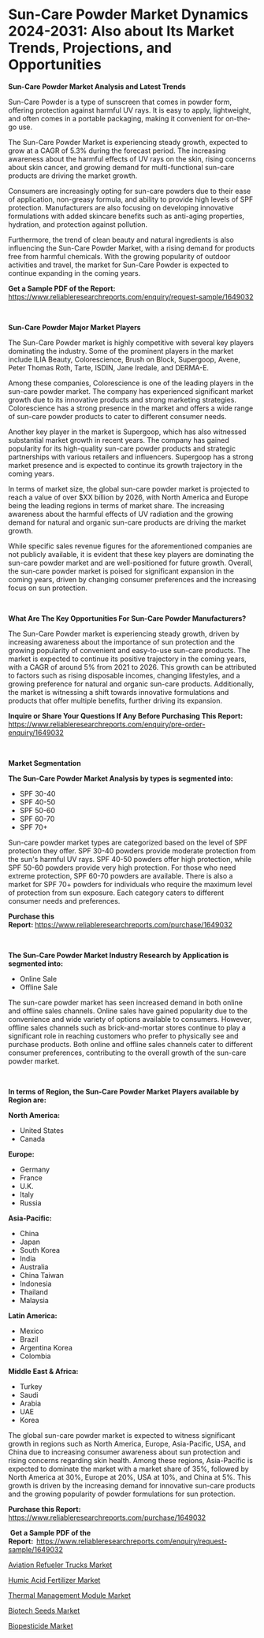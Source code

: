 <p><h1>Sun-Care Powder Market Dynamics 2024-2031: Also about Its Market Trends, Projections, and Opportunities</h1></p><p><strong>Sun-Care Powder Market Analysis and Latest Trends</strong></p>
<p><p>Sun-Care Powder is a type of sunscreen that comes in powder form, offering protection against harmful UV rays. It is easy to apply, lightweight, and often comes in a portable packaging, making it convenient for on-the-go use.</p><p>The Sun-Care Powder Market is experiencing steady growth, expected to grow at a CAGR of 5.3% during the forecast period. The increasing awareness about the harmful effects of UV rays on the skin, rising concerns about skin cancer, and growing demand for multi-functional sun-care products are driving the market growth.</p><p>Consumers are increasingly opting for sun-care powders due to their ease of application, non-greasy formula, and ability to provide high levels of SPF protection. Manufacturers are also focusing on developing innovative formulations with added skincare benefits such as anti-aging properties, hydration, and protection against pollution.</p><p>Furthermore, the trend of clean beauty and natural ingredients is also influencing the Sun-Care Powder Market, with a rising demand for products free from harmful chemicals. With the growing popularity of outdoor activities and travel, the market for Sun-Care Powder is expected to continue expanding in the coming years.</p></p>
<p><strong>Get a Sample PDF of the Report:&nbsp;</strong> <a href="https://www.reliableresearchreports.com/enquiry/request-sample/1649032">https://www.reliableresearchreports.com/enquiry/request-sample/1649032</a></p>
<p>&nbsp;</p>
<p><strong>Sun-Care Powder Major Market Players</strong></p>
<p><p>The Sun-Care Powder market is highly competitive with several key players dominating the industry. Some of the prominent players in the market include ILIA Beauty, Colorescience, Brush on Block, Supergoop, Avene, Peter Thomas Roth, Tarte, ISDIN, Jane Iredale, and DERMA-E.</p><p>Among these companies, Colorescience is one of the leading players in the sun-care powder market. The company has experienced significant market growth due to its innovative products and strong marketing strategies. Colorescience has a strong presence in the market and offers a wide range of sun-care powder products to cater to different consumer needs.</p><p>Another key player in the market is Supergoop, which has also witnessed substantial market growth in recent years. The company has gained popularity for its high-quality sun-care powder products and strategic partnerships with various retailers and influencers. Supergoop has a strong market presence and is expected to continue its growth trajectory in the coming years.</p><p>In terms of market size, the global sun-care powder market is projected to reach a value of over $XX billion by 2026, with North America and Europe being the leading regions in terms of market share. The increasing awareness about the harmful effects of UV radiation and the growing demand for natural and organic sun-care products are driving the market growth.</p><p>While specific sales revenue figures for the aforementioned companies are not publicly available, it is evident that these key players are dominating the sun-care powder market and are well-positioned for future growth. Overall, the sun-care powder market is poised for significant expansion in the coming years, driven by changing consumer preferences and the increasing focus on sun protection.</p></p>
<p>&nbsp;</p>
<p><strong>What Are The Key Opportunities For Sun-Care Powder Manufacturers?</strong></p>
<p><p>The Sun-Care Powder market is experiencing steady growth, driven by increasing awareness about the importance of sun protection and the growing popularity of convenient and easy-to-use sun-care products. The market is expected to continue its positive trajectory in the coming years, with a CAGR of around 5% from 2021 to 2026. This growth can be attributed to factors such as rising disposable incomes, changing lifestyles, and a growing preference for natural and organic sun-care products. Additionally, the market is witnessing a shift towards innovative formulations and products that offer multiple benefits, further driving its expansion.</p></p>
<p><strong>Inquire or Share Your Questions If Any Before Purchasing This Report:</strong> <a href="https://www.reliableresearchreports.com/enquiry/pre-order-enquiry/1649032">https://www.reliableresearchreports.com/enquiry/pre-order-enquiry/1649032</a></p>
<p>&nbsp;</p>
<p><strong>Market Segmentation</strong></p>
<p><strong>The Sun-Care Powder Market Analysis by types is segmented into:</strong></p>
<p><ul><li>SPF 30-40</li><li>SPF 40-50</li><li>SPF 50-60</li><li>SPF 60-70</li><li>SPF 70+</li></ul></p>
<p><p>Sun-care powder market types are categorized based on the level of SPF protection they offer. SPF 30-40 powders provide moderate protection from the sun's harmful UV rays. SPF 40-50 powders offer high protection, while SPF 50-60 powders provide very high protection. For those who need extreme protection, SPF 60-70 powders are available. There is also a market for SPF 70+ powders for individuals who require the maximum level of protection from sun exposure. Each category caters to different consumer needs and preferences.</p></p>
<p><strong>Purchase this Report:&nbsp;</strong><a href="https://www.reliableresearchreports.com/purchase/1649032">https://www.reliableresearchreports.com/purchase/1649032</a></p>
<p>&nbsp;</p>
<p><strong>The Sun-Care Powder Market Industry Research by Application is segmented into:</strong></p>
<p><ul><li>Online Sale</li><li>Offline Sale</li></ul></p>
<p><p>The sun-care powder market has seen increased demand in both online and offline sales channels. Online sales have gained popularity due to the convenience and wide variety of options available to consumers. However, offline sales channels such as brick-and-mortar stores continue to play a significant role in reaching customers who prefer to physically see and purchase products. Both online and offline sales channels cater to different consumer preferences, contributing to the overall growth of the sun-care powder market.</p></p>
<p>&nbsp;</p>
<p><strong>In terms of Region, the Sun-Care Powder Market Players available by Region are:</strong></p>
<p>
    <p> <strong> North America: </strong>
        <ul>
            <li>United States</li>
            <li>Canada</li>
        </ul>
        </p> 
    <p> <strong> Europe: </strong>
        <ul>
            <li>Germany</li>
            <li>France</li>
            <li>U.K.</li>
            <li>Italy</li>
            <li>Russia</li>
        </ul>
        </p> 
    <p> <strong> Asia-Pacific: </strong>
        <ul>
            <li>China</li>
            <li>Japan</li>
            <li>South Korea</li>
            <li>India</li>
            <li>Australia</li>
            <li>China Taiwan</li>
            <li>Indonesia</li>
            <li>Thailand</li>
            <li>Malaysia</li>
        </ul>
        </p> 
    <p> <strong> Latin America: </strong>
        <ul>
            <li>Mexico</li>
            <li>Brazil</li>
            <li>Argentina Korea</li>
            <li>Colombia</li>
        </ul>
        </p> 
    <p> <strong> Middle East & Africa: </strong>
        <ul>
            <li>Turkey</li>
            <li>Saudi</li>
            <li>Arabia</li>
            <li>UAE</li>
            <li>Korea</li>
        </ul>
    </p>
    </p>
<p><p>The global sun-care powder market is expected to witness significant growth in regions such as North America, Europe, Asia-Pacific, USA, and China due to increasing consumer awareness about sun protection and rising concerns regarding skin health. Among these regions, Asia-Pacific is expected to dominate the market with a market share of 35%, followed by North America at 30%, Europe at 20%, USA at 10%, and China at 5%. This growth is driven by the increasing demand for innovative sun-care products and the growing popularity of powder formulations for sun protection.</p></p>
<p><strong>Purchase this Report: </strong><a href="https://www.reliableresearchreports.com/purchase/1649032">https://www.reliableresearchreports.com/purchase/1649032</a></p>
<p>&nbsp;<strong>Get a Sample PDF of the Report:&nbsp;&nbsp;</strong><a href="https://www.reliableresearchreports.com/enquiry/request-sample/1649032">https://www.reliableresearchreports.com/enquiry/request-sample/1649032</a></p>
<p><strong></strong></p>
<p><p><a href="https://medium.com/@henryprice766/aviation-refueler-trucks-market-competitive-analysis-market-trends-and-forecast-to-2031-411fba329615">Aviation Refueler Trucks Market</a></p><p><a href="https://medium.com/@fernjenkins4565/humic-acid-fertilizer-market-research-report-its-history-and-forecast-2024-to-2031-02e24a79bdea">Humic Acid Fertilizer Market</a></p><p><a href="https://medium.com/@henryprice766/thermal-management-module-market-the-key-to-successful-business-strategy-forecast-till-2031-e35c48199184">Thermal Management Module Market</a></p><p><a href="https://medium.com/@aleenstokes34346/biotech-seeds-market-furnishes-information-on-market-share-market-trends-and-market-growth-5644af02f2f9">Biotech Seeds Market</a></p><p><a href="https://medium.com/@fernjenkins4565/biopesticide-market-size-and-market-trends-complete-industry-overview-2024-to-2031-72947440922f">Biopesticide Market</a></p></p>
